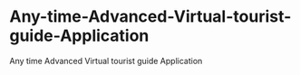 # Any-time-Advanced-Virtual-tourist-guide-Application
Any time Advanced Virtual tourist guide Application
